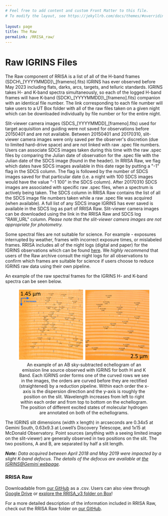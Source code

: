 ```yaml
---
# Feel free to add content and custom Front Matter to this file.
# To modify the layout, see https://jekyllrb.com/docs/themes/#overriding-theme-defaults

layout: page
title: The Raw
permalink: /RRISA_raw/
---
```


<h1>Raw IGRINS Files</h1>
The Raw component of RRISA is a list of all of the H-band frames (SDCH\_[YYYYMMDD]\_[frameno].fits) IGRINS has ever observed before May 2023 including flats, darks, arcs, targets, and telluric standards.
IGRINS takes H- and K-band spectra simultaneously, so each of the logged H-band frames will have K-band (SDCK\_[YYYYMMDD]\_[frameno].fits) companion with an identical file number.
The link corresponding to each file number will take users to a UT Box folder with all of the raw files taken on a given night which can be downloaded individually by file number or for the entire night.

Slit-viewer camera images (SDCS\_[YYYYMMDD]\_[frameno].fits) used for target acquisition and guiding were not saved for observations before 20150401 and are not available.
Between 20150401 and 20170310, slit-viewer camera images were only saved per the observer's discretion (due to limited hard-drive space) and are not linked with raw .spec file numbers.
Users can associate SDCS images taken during this time with the raw .spec files by comparing the Julian date of observation for the .spec file with the Julian date of the SDCS image (found in the header).
In RRISA Raw, we flag which dates have SDCS images available in this date rage by putting a "-1" flag in the SDCS column.
The flag is followed by the number of SDCS images saved for that particular date (i.e. a night with 100 SDCS images would have the value "-1 100" in the SDCS column).
After 20170310 SDCS images are associated with specific raw .spec files, when a spectrum is actively being taken.
The SDCS column in RRISA Raw contains the list of all the SDCS image file numbers taken while a raw .spec file was acquired (when available).
A full list of any SDCS image IGRINS has ever saved is available in the SDCS log as part of RRISA Raw.
Slit-viewer camera images can be downloaded using the link in the RRISA Raw and SDCS log "RAW_URL" column.
*Please note that the slit-viewer camera images are not appropriate for photometry.*

Some spectral files are not suitable for science. For example - exposures interrupted by weather, frames with incorrect exposure times, or mislabeled frames.
RRISA includes all of the night logs (digital and paper) for the IGRINS observations which can be found [here](https://utexas.box.com/s/wnkqbgf5atxx1hy1ejiou1r2avdcx4c3).
We _highly recommend_ that users of the Raw archive consult the night logs for all observations to confirm which frames are suitable for science if users choose to reduce IGRINS raw data using their own pipeline.

An example of the raw spectral frames for the IGRINS H- and K-band spectra can be seen below.

<center>
  <figure>
    <img src="/images/IGRINS_on_chip.png" alt="IGRINS H and K Band on Chip Spectra"/>
    <figcaption>An example of an AB sky-subtracted echellogram of an emission line source observed with IGRINS for both H and K Band. Each IGRINS order forms one of the curved rows we see in the images, the orders are curved before they are rectified (straightened) by a reduction pipeline. Within each order the x-axis is the dispersion direction and the y-axis is roughly the position on the slit. Wavelength increases from left to right within each order and from top to bottom on the echellogram. The position of different excited states of molecular hydrogen are annotated on both of the echellograms.</figcaption>
  </figure>
</center>

The IGRINS slit dimensions (width x length) in arcseconds are 0.34x5 at Gemini South, 0.63x9.3 at Lowell’s Discovery Telescope, and 1x15 at McDonald Observatory.
Point sources (anything with a seeing limited image on the slit-viewer) are generally observed in two positions on the slit.
The two positions, A and B, are separated by half a slit length.

__*Note:*__ _Data acquired between April 2018 and May 2019 were impacted by a slight K-band defocus. The details of the defocus are available at [the IGRINS@Gemini webpage](https://sites.google.com/site/igrinsatgemini/2018-k-band-resolution)._

<h3>RRISA Raw</h3>

Downloadable from [our GitHub](https://github.com/IGRINScontact/RRISA.git) as a .csv. Users can also view through [Google Drive](https://docs.google.com/spreadsheets/d/1QIRpI7Q-MxiDplQOW5J-UcnF1EKpsCv7H7Xiqe_Yebo/edit?usp=sharing) or [explore the RRISA_v3 folder on Box](https://utexas.box.com/s/l7i5dbtss084mhxywmc6r8pl39bs1yhw)!

For a more detailed description of the information included in RRISA Raw, check out the RRISA Raw folder on [our GitHub](https://github.com/IGRINScontact/RRISA/tree/main/RRISA_Raw).
